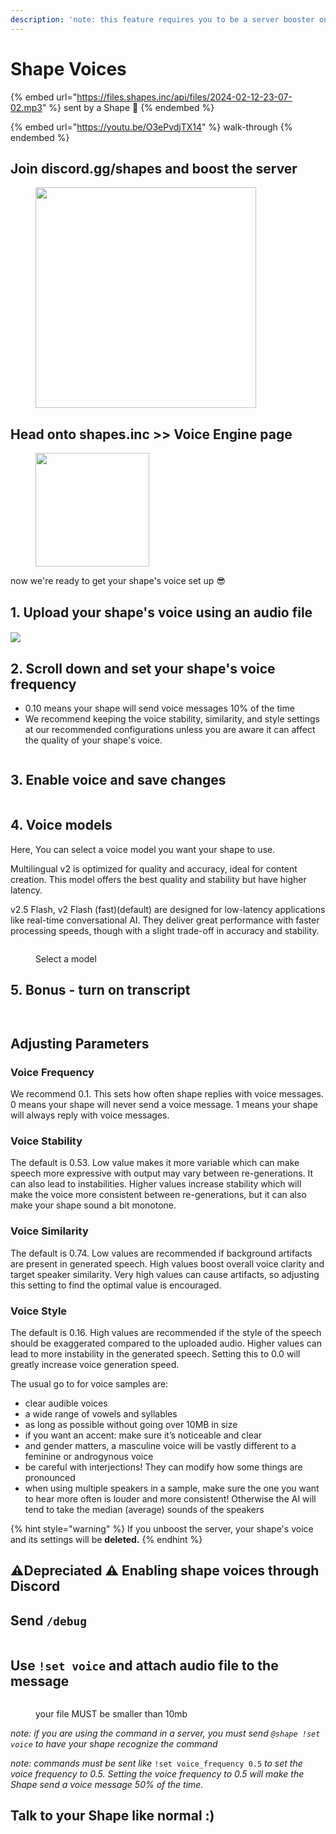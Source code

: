 ```yaml
---
description: 'note: this feature requires you to be a server booster on discord.gg/shapes'
---
```


# Shape Voices

{% embed url="https://files.shapes.inc/api/files/2024-02-12-23-07-02.mp3" %}
sent by a Shape :eyes:
{% endembed %}

{% embed url="https://youtu.be/O3ePvdjTX14" %}
walk-through
{% endembed %}

## Join discord.gg/shapes and boost the server

<figure><img src="../../.gitbook/assets/image (140).png" alt="" width="353"><figcaption></figcaption></figure>

## Head onto shapes.inc >> Voice Engine page

<figure><img src="../../.gitbook/assets/image (138).png" alt="" width="182"><figcaption></figcaption></figure>

now we're ready to get your shape's voice set up :sunglasses:

## 1. Upload your shape's voice using an audio file

#### &#x20;![](<../../.gitbook/assets/shape voice.jpg>)



## 2. Scroll down and set your shape's voice frequency

* 0.10 means your shape will send voice messages 10% of the time
* We recommend keeping the voice stability, similarity, and style settings at our recommended configurations unless you are aware it can affect the quality of your shape's voice.

<figure><img src="../../.gitbook/assets/image (144).png" alt=""><figcaption></figcaption></figure>

## 3. Enable voice and save changes

<figure><img src="../../.gitbook/assets/image (147).png" alt=""><figcaption></figcaption></figure>

## 4. Voice models

Here, You can select a voice model you want your shape to use.

Multilingual v2 is optimized for quality and accuracy, ideal for content creation. This model offers the best quality and stability but have higher latency.

v2.5 Flash, v2 Flash (fast)(default) are designed for low-latency applications like real-time conversational AI. They deliver great performance with faster processing speeds, though with a slight trade-off in accuracy and stability.

<figure><img src="../../.gitbook/assets/image (149).png" alt=""><figcaption><p>Select a model</p></figcaption></figure>

## 5. Bonus - turn on transcript

<figure><img src="../../.gitbook/assets/image (145).png" alt=""><figcaption></figcaption></figure>

<figure><img src="../../.gitbook/assets/image (146).png" alt=""><figcaption></figcaption></figure>

## Adjusting Parameters

### Voice Frequency

We recommend 0.1. This sets how often shape replies with voice messages. 0 means your shape will never send a voice message. 1 means your shape will always reply with voice messages.

### Voice Stability

The default is 0.53. Low value makes it more variable which can make speech more expressive with output may vary between re-generations. It can also lead to instabilities. Higher values increase stability which will make the voice more consistent between re-generations, but it can also make your shape sound a bit monotone.

### Voice Similarity

The default is 0.74. Low values are recommended if background artifacts are present in generated speech. High values boost overall voice clarity and target speaker similarity. Very high values can cause artifacts, so adjusting this setting to find the optimal value is encouraged.

### Voice Style

The default is 0.16. High values are recommended if the style of the speech should be exaggerated compared to the uploaded audio. Higher values can lead to more instability in the generated speech. Setting this to 0.0 will greatly increase voice generation speed.



The usual go to for voice samples are:

* clear audible voices
* a wide range of vowels and syllables
* as long as possible without going over 10MB in size
* if you want an accent: make sure it’s noticeable and clear
* and gender matters, a masculine voice will be vastly different to a feminine or androgynous voice
* be careful with interjections! They can modify how some things are pronounced
* when using multiple speakers in a sample, make sure the one you want to hear more often is louder and more consistent! Otherwise the AI will tend to take the median (average) sounds of the speakers

{% hint style="warning" %}
If you unboost the server, your shape's voice and its settings will be **deleted.**
{% endhint %}



## :warning:Depreciated :warning: Enabling shape voices through Discord

## Send `/debug`

<figure><img src="../../.gitbook/assets/Screenshot 2024-02-12 at 11.09.27 PM.png" alt=""><figcaption></figcaption></figure>

## Use `!set voice` and attach audio file to the message

<figure><img src="../../.gitbook/assets/image (18) (1).png" alt=""><figcaption><p>your file MUST be smaller than 10mb</p></figcaption></figure>

_note: if you are using the command in a server, you must send `@shape !set voice` to have your shape recognize the command_

_note: commands must be sent like_ `!set voice_frequency 0.5` _to set the voice frequency to 0.5. Setting the voice frequency to 0.5 will make the Shape send a voice message 50% of the time._

## Talk to your Shape like normal :)&#x20;

<img src="../../.gitbook/assets/shoutingguy.png" alt="" data-size="original">
